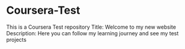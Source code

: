 # Coursera-Test
This is a Coursera Test repository
Title: Welcome to my new website
Description: Here you can follow my learning journey and see my test projects
